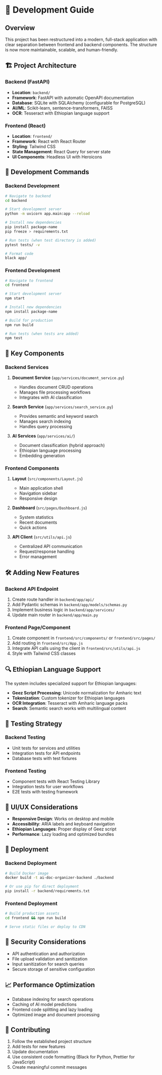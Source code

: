 # 🚀 Development Guide

## Overview

This project has been restructured into a modern, full-stack application with clear separation between frontend and backend components. The structure is now more maintainable, scalable, and human-friendly.

## 🏗️ Project Architecture

### Backend (FastAPI)
- **Location**: `backend/`
- **Framework**: FastAPI with automatic OpenAPI documentation
- **Database**: SQLite with SQLAlchemy (configurable for PostgreSQL)
- **AI/ML**: Scikit-learn, sentence-transformers, FAISS
- **OCR**: Tesseract with Ethiopian language support

### Frontend (React)
- **Location**: `frontend/`
- **Framework**: React with React Router
- **Styling**: Tailwind CSS
- **State Management**: React Query for server state
- **UI Components**: Headless UI with Heroicons

## 🔧 Development Commands

### Backend Development

```bash
# Navigate to backend
cd backend

# Start development server
python -m uvicorn app.main:app --reload

# Install new dependencies
pip install package-name
pip freeze > requirements.txt

# Run tests (when test directory is added)
pytest tests/ -v

# Format code
black app/
```

### Frontend Development

```bash
# Navigate to frontend
cd frontend

# Start development server
npm start

# Install new dependencies
npm install package-name

# Build for production
npm run build

# Run tests (when tests are added)
npm test
```

## 📂 Key Components

### Backend Services

1. **Document Service** (`app/services/document_service.py`)
   - Handles document CRUD operations
   - Manages file processing workflows
   - Integrates with AI classification

2. **Search Service** (`app/services/search_service.py`)
   - Provides semantic and keyword search
   - Manages search indexing
   - Handles query processing

3. **AI Services** (`app/services/ai/`)
   - Document classification (hybrid approach)
   - Ethiopian language processing
   - Embedding generation

### Frontend Components

1. **Layout** (`src/components/Layout.js`)
   - Main application shell
   - Navigation sidebar
   - Responsive design

2. **Dashboard** (`src/pages/Dashboard.js`)
   - System statistics
   - Recent documents
   - Quick actions

3. **API Client** (`src/utils/api.js`)
   - Centralized API communication
   - Request/response handling
   - Error management

## 🛠️ Adding New Features

### Backend API Endpoint

1. Create route handler in `backend/app/api/`
2. Add Pydantic schemas in `backend/app/models/schemas.py`
3. Implement business logic in `backend/app/services/`
4. Update main router in `backend/app/main.py`

### Frontend Page/Component

1. Create component in `frontend/src/components/` or `frontend/src/pages/`
2. Add routing in `frontend/src/App.js`
3. Integrate API calls using the client in `frontend/src/utils/api.js`
4. Style with Tailwind CSS classes

## 🔍 Ethiopian Language Support

The system includes specialized support for Ethiopian languages:

- **Geez Script Processing**: Unicode normalization for Amharic text
- **Tokenization**: Custom tokenizer for Ethiopian languages
- **OCR Integration**: Tesseract with Amharic language packs
- **Search**: Semantic search works with multilingual content

## 🧪 Testing Strategy

### Backend Testing
- Unit tests for services and utilities
- Integration tests for API endpoints
- Database tests with test fixtures

### Frontend Testing
- Component tests with React Testing Library
- Integration tests for user workflows
- E2E tests with testing framework

## 📱 UI/UX Considerations

- **Responsive Design**: Works on desktop and mobile
- **Accessibility**: ARIA labels and keyboard navigation
- **Ethiopian Languages**: Proper display of Geez script
- **Performance**: Lazy loading and optimized bundles

## 🚀 Deployment

### Backend Deployment
```bash
# Build Docker image
docker build -t ai-doc-organizer-backend ./backend

# Or use pip for direct deployment
pip install -r backend/requirements.txt
```

### Frontend Deployment
```bash
# Build production assets
cd frontend && npm run build

# Serve static files or deploy to CDN
```

## 🔐 Security Considerations

- API authentication and authorization
- File upload validation and sanitization  
- Input sanitization for search queries
- Secure storage of sensitive configuration

## 📈 Performance Optimization

- Database indexing for search operations
- Caching of AI model predictions
- Frontend code splitting and lazy loading
- Optimized image and document processing

## 🤝 Contributing

1. Follow the established project structure
2. Add tests for new features
3. Update documentation
4. Use consistent code formatting (Black for Python, Prettier for JavaScript)
5. Create meaningful commit messages
